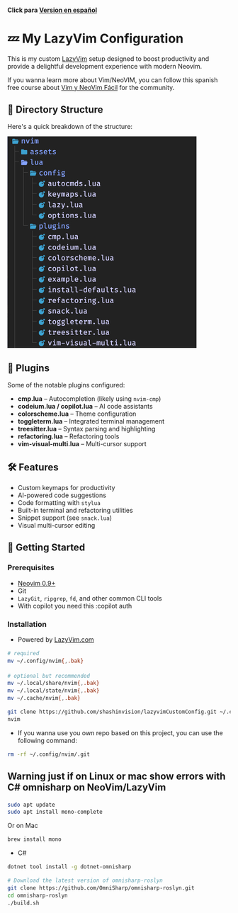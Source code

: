 #### Click para [Version en español](./README.md)

# 💤 My LazyVim Configuration

This is my custom [LazyVim](https://github.com/LazyVim/LazyVim) setup designed to boost productivity and provide a delightful development experience with modern Neovim.

If you wanna learn more about Vim/NeoVIM, you can follow this spanish free course about [Vim y NeoVim Fácil](https://youtube.com/playlist?list=PLt8PjPook45ZemtwXONrL5mrN-NTd71Lo&si=CKZKMrOKoWXqQ2Tw) for the community.

## 📁 Directory Structure

Here's a quick breakdown of the structure:

![Directory Structure](./assets/dir.jpg)

## 🔌 Plugins

Some of the notable plugins configured:

- **cmp.lua** – Autocompletion (likely using `nvim-cmp`)
- **codeium.lua / copilot.lua** – AI code assistants
- **colorscheme.lua** – Theme configuration
- **toggleterm.lua** – Integrated terminal management
- **treesitter.lua** – Syntax parsing and highlighting
- **refactoring.lua** – Refactoring tools
- **vim-visual-multi.lua** – Multi-cursor support

## 🛠 Features

- Custom keymaps for productivity
- AI-powered code suggestions
- Code formatting with `stylua`
- Built-in terminal and refactoring utilities
- Snippet support (see `snack.lua`)
- Visual multi-cursor editing

## 🚀 Getting Started

### Prerequisites

- [Neovim 0.9+](https://neovim.io/)
- Git
- `LazyGit`, `ripgrep`, `fd`, and other common CLI tools
- With copilot you need this :copilot auth

### Installation

- Powered by [LazyVim.com](https://www.lazyvim.org/installation)

```bash
# required
mv ~/.config/nvim{,.bak}

# optional but recommended
mv ~/.local/share/nvim{,.bak}
mv ~/.local/state/nvim{,.bak}
mv ~/.cache/nvim{,.bak}
```

```bash
git clone https://github.com/shashinvision/lazyvimCustomConfig.git ~/.config/nvim
nvim
```

- If you wanna use you own repo based on this project, you can use the following command:

```bash
rm -rf ~/.config/nvim/.git
```

## Warning just if on Linux or mac show errors with C# omnisharp on NeoVim/LazyVim

```bash
sudo apt update
sudo apt install mono-complete
```

Or on Mac

```bash
brew install mono
```

- C#

```bash
dotnet tool install -g dotnet-omnisharp
```

```bash
# Download the latest version of omnisharp-roslyn
git clone https://github.com/OmniSharp/omnisharp-roslyn.git
cd omnisharp-roslyn
./build.sh
```
